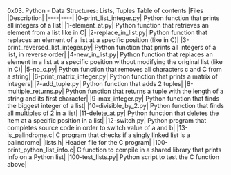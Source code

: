 

0x03. Python - Data Structures: Lists, Tuples
Table of contents
|Files	|Description|
|----|----|
|0-print_list_integer.py|	Python function that prints all integers of a list|
|1-element_at.py|	Python function that retrieves an element from a list like in C|
|2-replace_in_list.py|	Python function that replaces an element of a list at a specific position (like in C)|
|3-print_reversed_list_integer.py|	Python function that prints all integers of a list, in reverse order|
|4-new_in_list.py|	Python function that replaces an element in a list at a specific position without modifying the original list (like in C)|
|5-no_c.py|	Python function that removes all characters c and C from a string|
|6-print_matrix_integer.py|	Python function that prints a matrix of integers|
|7-add_tuple.py|	Python function that adds 2 tuples|
|8-multiple_returns.py|	Python function that returns a tuple with the length of a string and its first character|
|9-max_integer.py|	Python function that finds the biggest integer of a list|
|10-divisible_by_2.py|	Python function that finds all multiples of 2 in a list|
|11-delete_at.py|	Python function that deletes the item at a specific position in a list|
|12-switch.py|	Python program that completes source code in order to switch value of a and b|
|13-is_palindrome.c|	C program that checks if a singly linked list is a palindrome|
|lists.h|	Header file for the C program|
|100-print_python_list_info.c|	C function to compile in a shared library that prints info on a Python list|
|100-test_lists.py|	Python script to test the C function above|
